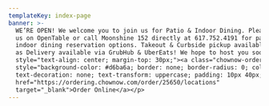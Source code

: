 ```yaml
---
templateKey: index-page
banner: >-
  WE’RE OPEN! We welcome you to join us for Patio & Indoor Dining. Please find
  us on OpenTable or call Moonshine 152 directly at 617.752.4191 for patio &
  indoor dining reservation options. Takeout & Curbside pickup available as well
  as Delivery available via GrubHub & UberEats! We hope to host you soon!</br><p
  style="text-align: center; margin-top: 30px;"><a class="chownow-order-online"
  style="background-color: #d6ba6a; border: none; border-radius: 0; color: #fff;
  text-decoration: none; text-transform: uppercase; padding: 10px 40px;"
  href="https://ordering.chownow.com/order/25650/locations"
  target="_blank">Order Online</a></p>
---
```


